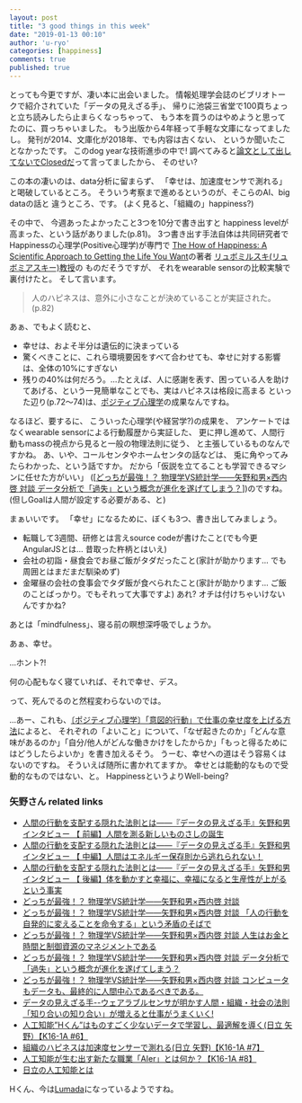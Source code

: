 ```yaml
---
layout: post
title: "3 good things in this week"
date: "2019-01-13 00:10"
author: 'u-ryo'
categories: [happiness]
comments: true
published: true
---
```

とっても今更ですが、凄い本に出会いました。
情報処理学会誌のビブリオトークで紹介されていた「データの見えざる手」、
帰りに池袋三省堂で100頁ちょっと立ち読みしたら止まらくなっちゃって、
もう本を買うのはやめようと思ってたのに、買っちゃいました。
もう出版から4年経って手軽な文庫になってましたし。
発刊が2014、文庫化が2018年、でも内容は古くない、
というか聞いたことなかったです。
このdog yearな技術進歩の中で!
調べてみると[論文として出してないでClosedだ](https://industry-co-creation.com/industry-trend/6539)って言ってましたから、
そのせい?

この本の凄いのは、data分析に留まらず、
「幸せは、加速度センサで測れる」と喝破しているところ。
そういう考察まで進めるというのが、そこらのAI、big dataの話と
違うところ、です。
(よく見ると、「組織の」happiness?)

その中で、
今週あったよかったこと3つを10分で書き出すと
happiness levelが高まった、という話がありました(p.81)。
3つ書き出す手法自体は共同研究者でHappinessの心理学(Positive心理学)が専門で
[The How of Happiness: A Scientific Approach to Getting the Life You Want](http://www.positivepsych.jp/pp6/book10.html)の著者
[リュボミルスキ(リュボミアスキー)教授](https://en.wikipedia.org/wiki/Sonja_Lyubomirsky)の
ものだそうですが、
それをwearable sensorの比較実験で裏付けたと。
そして言います。
> 人のハピネスは、意外に小さなことが決めていることが実証された。(p.82)

あぁ、でもよく読むと、
* 幸せは、およそ半分は遺伝的に決まっている
* 驚くべきことに、これら環境要因をすべて合わせても、幸せに対する影響は、全体の10%にすぎない
* 残りの40%は何だろう。...たとえば、人に感謝を表す、困っている人を助けてあげる、という一見簡単なことでも、実はハピネスは格段に高まる
といった辺り(p.72〜74)は、[ポジティブ心理学](https://ja.wikipedia.org/wiki/ポジティブ心理学)の成果なんですね。

なるほど、要するに、
こういった心理学(や経営学?)の成果を、
アンケートではなくwearable sensorによる行動履歴から実証した、
更に押し進めて、人間行動もmassの視点から見ると一般の物理法則に従う、
と主張しているものなんですかね。
あ、いや、コールセンタやホームセンタの話などは、
兎に角やってみたらわかった、という話ですか。
だから「仮説を立てることも学習できるマシンに任せた方がいい」
([[どっちが最強！？ 物理学VS統計学——矢野和男×西内啓 対談 データ分析で「過失」という概念が進化を遂げてしまう？](https://cakes.mu/posts/7372)])のですね。
(但しGoalは人間が設定する必要がある、と)


まぁいいです。
「幸せ」になるために、ぼくも3つ、書き出してみましょう。
* 転職して3週間、研修とは言えsource codeが書けたこと(でも今更AngularJSとは... 昔取った杵柄とはいえ)
* 会社の初詣・昼食会でお昼ご飯がタダだったこと(家計が助かります... でも周囲とはまだまだ馴染めず)
* 金曜昼の会社の食事会でタダ飯が食べられたこと(家計が助かります... ご飯のことばっかり。でもそれって大事ですよ)
あれ? オチは付けちゃいけないんですかね?

あとは「mindfulness」、寝る前の瞑想深呼吸でしょうか。

あぁ、幸せ。

...ホント?!

何の心配もなく寝ていれば、それで幸せ、デス。

って、死んでるのと然程変わらないのでは。

...あー、これも、[〔ポジティブ心理学〕「意図的行動」で仕事の幸せ度を上げる方法](https://lightworks-blog.com/happiness-formula)によると、
それぞれの「よいこと」について、「なぜ起きたのか」「どんな意味があるのか」「自分/他人がどんな働きかけをしたからか」「もっと得るためにはどうしたらよいか」を書き加えるそう。
うーむ、幸せへの道はそう容易くはないのですね。
そういえば随所に書かれてますか。
幸せとは能動的なもので受動的なものではない、と。
HappinessというよりWell-being?


### 矢野さん related links
* [人間の行動を支配する隠れた法則とは——『データの見えざる手』矢野和男インタビュー 【 前編】人間を測る新しいものさしの誕生](https://cakes.mu/posts/6945)
* [人間の行動を支配する隠れた法則とは——『データの見えざる手』矢野和男インタビュー 【 中編】人間はエネルギー保存則から逃れられない！](https://cakes.mu/posts/6946)
* [人間の行動を支配する隠れた法則とは——『データの見えざる手』矢野和男インタビュー 【 後編】体を動かすと幸福に、幸福になると生産性が上がるという事実](https://cakes.mu/posts/6947)
* [どっちが最強！？ 物理学VS統計学——矢野和男×西内啓 対談](https://cakes.mu/series/3235)
* [どっちが最強！？ 物理学VS統計学——矢野和男×西内啓 対談 「人の行動を自発的に変えることを命令する」という矛盾のそばで](https://cakes.mu/posts/7370)
* [どっちが最強！？ 物理学VS統計学——矢野和男×西内啓 対談 人生はお金と時間と制御資源のマネジメントである](https://cakes.mu/posts/7371)
* [どっちが最強！？ 物理学VS統計学——矢野和男×西内啓 対談 データ分析で「過失」という概念が進化を遂げてしまう？](https://cakes.mu/posts/7372)
* [どっちが最強！？ 物理学VS統計学——矢野和男×西内啓 対談 コンピュータもデータも、最終的に人間中心であるべきである。](https://cakes.mu/posts/7373)
* [データの見えざる手--ウェアラブルセンサが明かす人間・組織・社会の法則 「知り合いの知り合い」が増えると仕事がうまくいく!](http://www.soshisha.com/book_wadai/books/2068.html)
* [人工知能”Hくん”はものすごく少ないデータで学習し、最適解を導く(日立 矢野）【K16-1A #6】](https://industry-co-creation.com/industry-trend/6539)
* [組織のハピネスは加速度センサーで測れる(日立 矢野)【K16-1A #7】](https://industry-co-creation.com/industry-trend/6541)
* [人工知能が生む出す新たな職業「AIer」とは何か？【K16-1A #8】](https://industry-co-creation.com/industry-trend/6543)
* [日立の人工知能とは](http://www.hitachi.co.jp/products/it/it-pf/mag/pf/pr_ai_jump/)


Hくん、今は[Lumada](http://www.hitachi.co.jp/products/it/lumada/)になっているようですね。
